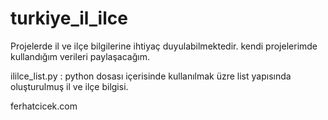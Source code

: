 # turkiye_il_ilce
Projelerde il ve ilçe bilgilerine ihtiyaç duyulabilmektedir. kendi projelerimde kullandığım verileri paylaşacağım.

ililce_list.py  : python dosası içerisinde kullanılmak üzre list yapısında oluşturulmuş il ve ilçe bilgisi.

ferhatcicek.com
